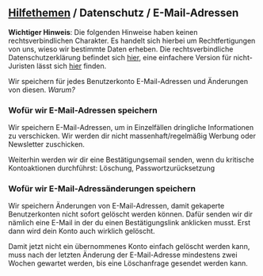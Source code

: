 <!-- no-edit -->
## [Hilfethemen](/help) / Datenschutz / E-Mail-Adressen

<div class="warning"><strong>Wichtiger Hinweis</strong>: Die folgenden Hinweise haben keinen rechtsverbindlichen Charakter. Es handelt sich hierbei um Rechtfertigungen von uns, wieso wir bestimmte Daten erheben. Die rechtsverbindliche Datenschutzerkl&auml;rung befindet sich <a href="/help/data/policy">hier</a>, eine einfachere Version f&uuml;r nicht-Juristen l&auml;sst sich <a href="/help/data/info">hier</a> finden.</div>

Wir speichern f&uuml;r jedes Benutzerkonto E-Mail-Adressen und &Auml;nderungen von diesen. *Warum?*

### Wof&uuml;r wir E-Mail-Adressen speichern
Wir speichern E-Mail-Adressen, um in Einzelf&auml;llen dringliche Informationen zu verschicken. Wir werden dir nicht massenhaft/regelm&auml;&szlig;ig Werbung oder Newsletter zuschicken.

Weiterhin werden wir dir eine Best&auml;tigungsemail senden, wenn du kritische Kontoaktionen durchf&uuml;hrst: L&ouml;schung, Passwortzur&uuml;cksetzung

### Wof&uuml;r wir E-Mail-Adress&auml;nderungen speichern
Wir speichern &Auml;nderungen von E-Mail-Adressen, damit gekaperte Benutzerkonten nicht sofort gel&ouml;scht werden k&ouml;nnen. Daf&uuml;r senden wir dir n&auml;mlich eine E-Mail in der du einen Best&auml;tigungslink anklicken musst. Erst dann wird dein Konto auch wirklich gel&ouml;scht.

Damit jetzt nicht ein &uuml;bernommenes Konto einfach gel&ouml;scht werden kann, muss nach der letzten &Auml;nderung der E-Mail-Adresse mindestens zwei Wochen gewartet werden, bis eine L&ouml;schanfrage gesendet werden kann.
